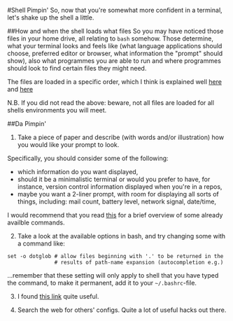 #Shell Pimpin'
So, now that you're somewhat more confident in a terminal, let's shake up
the shell a little.

##How and when the shell loads what files
So you may have noticed those files in your home drive, all relating to
`bash` somehow. Those determine, what your terminal looks and feels like
(what language applications should choose, preferred editor or browser,
what information the "prompt" should show), also what programmes you are
able to run and where programmes should look to find certain files they
might need.

The files are loaded in a specific order, which I think is explained well
[here](https://www.gnu.org/software/bash/manual/html_node/Bash-Startup-Files.html)
and [here](https://shreevatsa.wordpress.com/2008/03/30/zshbash-startup-files-loading-order-bashrc-zshrc-etc/)

N.B. If you did not read the above: beware, not all files are loaded for all
shells environments you will meet.

##Da Pimpin'
1. Take a piece of paper and describe (with words and/or illustration) how
  you would like your prompt to look.

  Specifically, you should consider some of the following:
  * which information do you want displayed,
  * should it be a minimalistic terminal or would you prefer to have, for
    instance, version control information displayed when you're in a repos,
  * maybe you want a 2-liner prompt, with room for displaying all sorts of
    things, including: mail count, battery level, network signal, date/time,

  I would recommend that you read [this](http://ss64.com/bash/syntax-prompt.html)
  for a brief overview of some already availble commands.

2. Take a look at the available options in bash, and try changing some with
  a command like:
  ```
  set -o dotglob # allow files beginning with '.' to be returned in the
                 # results of path-name expansion (autocompletion e.g.)
  ```
  ...remember that these setting will only apply to shell that you have typed
  the command, to make it permanent, add it to your `~/.bashrc`-file.

3. I found [this link](http://www.caliban.org/bash/index.shtml) quite useful.

4. Search the web for others' configs. Quite a lot of useful hacks out there.

